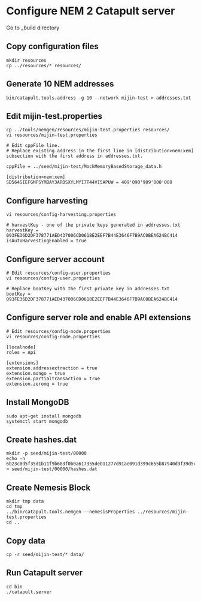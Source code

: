 # Configure NEM 2 Catapult server

Go to _build directory

## Copy configuration files
```
mkdir resources
cp ../resources/* resources/
```

## Generate 10 NEM addresses
```
bin/catapult.tools.address -g 10 --network mijin-test > addresses.txt
```

## Edit mijin-test.properties
```
cp ../tools/nemgen/resources/mijin-test.properties resources/
vi resources/mijin-test.properties

# Edit cppFile line.
# Replace existing address in the first line in [distribution>nem:xem] subsection with the first address in addresses.txt.

cppFile = ../seed/mijin-test/MockMemoryBasedStorage_data.h

[distribution>nem:xem]
SD564SIEFGMFSYMBAY3ARDSXYLMYI7T44VI5APUW = 409'090'909'000'000
```

## Configure harvesting
```
vi resources/config-harvesting.properties

# harvestKey - one of the private keys generated in addresses.txt
harvestKey = 093FE36D2DF378771AED437006CD0618E2EEF7B44E3646F7B9AC0BEA624BC414
isAutoHarvestingEnabled = true
```

## Configure server account
```
# Edit resources/config-user.properties
vi resources/config-user.properties

# Replace bootKey with the first private key in addresses.txt
bootKey = 093FE36D2DF378771AED437006CD0618E2EEF7B44E3646F7B9AC0BEA624BC414
```

## Configure server role and enable API extensions
```
# Edit resources/config-node.properties
vi resources/config-node.properties

[localnode]
roles = Api

[extensions]
extension.addressextraction = true
extension.mongo = true
extension.partialtransaction = true
extension.zeromq = true
```

## Install MongoDB
```
sudo apt-get install mongodb
systemctl start mongodb
```

## Create hashes.dat
```
mkdir -p seed/mijin-test/00000
echo -n 6b23c0d5f35d1b11f9b683f0b0a617355deb11277d91ae091d399c655b87940d3f39d5c348e5b79d06e842c114e6cc571583bbf44e4b0ebfda1a01ec05745d43 > seed/mijin-test/00000/hashes.dat
```

## Create Nemesis Block
```
mkdir tmp data
cd tmp
../bin/catapult.tools.nemgen --nemesisProperties ../resources/mijin-test.properties
cd ..
```

## Copy data
```
cp -r seed/mijin-test/* data/
```

## Run Catapult server
```
cd bin
./catapult.server
```
